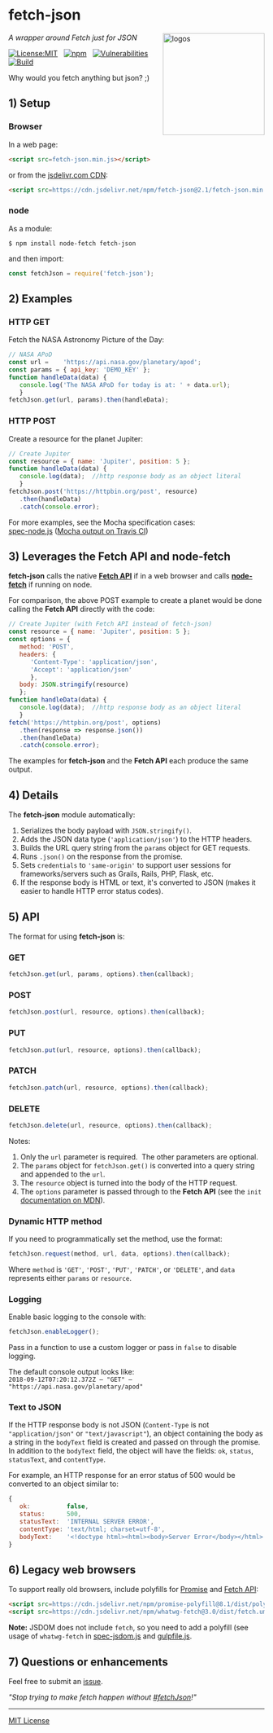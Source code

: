 # fetch-json
<img src=https://raw.githubusercontent.com/center-key/fetch-json/master/logos.png
   align=right width=200 alt=logos>

_A wrapper around Fetch just for JSON_

[![License:MIT](https://img.shields.io/badge/License-MIT-blue.svg)](https://github.com/center-key/fetch-json/blob/master/LICENSE.txt)
&nbsp;
[![npm](https://img.shields.io/npm/v/fetch-json.svg)](https://www.npmjs.com/package/fetch-json)
&nbsp;
[![Vulnerabilities](https://snyk.io/test/github/center-key/fetch-json/badge.svg)](https://snyk.io/test/github/center-key/fetch-json)
&nbsp;
[![Build](https://travis-ci.org/center-key/fetch-json.svg)](https://travis-ci.org/center-key/fetch-json)

Why would you fetch anything but json? ;)

## 1) Setup
### Browser
In a web page:
```html
<script src=fetch-json.min.js></script>
```
or from the [jsdelivr.com CDN](https://www.jsdelivr.com/package/npm/fetch-json):
```html
<script src=https://cdn.jsdelivr.net/npm/fetch-json@2.1/fetch-json.min.js></script>
```
### node
As a module:
```shell
$ npm install node-fetch fetch-json
```
and then import:
```javascript
const fetchJson = require('fetch-json');
```

## 2) Examples
### HTTP GET
Fetch the NASA Astronomy Picture of the Day:
```javascript
// NASA APoD
const url =    'https://api.nasa.gov/planetary/apod';
const params = { api_key: 'DEMO_KEY' };
function handleData(data) {
   console.log('The NASA APoD for today is at: ' + data.url);
   }
fetchJson.get(url, params).then(handleData);
```
### HTTP POST
Create a resource for the planet Jupiter:
```javascript
// Create Jupiter
const resource = { name: 'Jupiter', position: 5 };
function handleData(data) {
   console.log(data);  //http response body as an object literal
   }
fetchJson.post('https://httpbin.org/post', resource)
   .then(handleData)
   .catch(console.error);
```
For more examples, see the Mocha specification cases:<br>
[spec-node.js](spec-node.js) ([Mocha output on Travis CI](https://travis-ci.org/center-key/fetch-json))

## 3) Leverages the Fetch API and node-fetch
**fetch-json** calls the native
**[Fetch API](https://developer.mozilla.org/en-US/docs/Web/API/Fetch_API)**
if in a web browser and calls
**[node-fetch](https://www.npmjs.com/package/node-fetch)**
if running on node.

For comparison, the above POST example to create a planet would be done calling the **Fetch API**
directly with the code:
```javascript
// Create Jupiter (with Fetch API instead of fetch-json)
const resource = { name: 'Jupiter', position: 5 };
const options = {
   method: 'POST',
   headers: {
      'Content-Type': 'application/json',
      'Accept': 'application/json'
      },
   body: JSON.stringify(resource)
   };
function handleData(data) {
   console.log(data);  //http response body as an object literal
   }
fetch('https://httpbin.org/post', options)
   .then(response => response.json())
   .then(handleData)
   .catch(console.error);
```
The examples for **fetch-json** and the **Fetch API** each produce the same output.

## 4) Details
The **fetch-json** module automatically:
1. Serializes the body payload with `JSON.stringify()`.
1. Adds the JSON data type (`'application/json'`) to the HTTP headers.
1. Builds the URL query string from the `params` object for GET requests.
1. Runs `.json()` on the response from the promise.
1. Sets `credentials` to `'same-origin'` to support user sessions for frameworks/servers such as Grails, Rails, PHP, Flask, etc.
1. If the response body is HTML or text, it's converted to JSON (makes it easier to handle HTTP error status codes).

## 5) API
The format for using **fetch-json** is:
### GET
```javascript
fetchJson.get(url, params, options).then(callback);
```
### POST
```javascript
fetchJson.post(url, resource, options).then(callback);
```
### PUT
```javascript
fetchJson.put(url, resource, options).then(callback);
```
### PATCH
```javascript
fetchJson.patch(url, resource, options).then(callback);
```
### DELETE
```javascript
fetchJson.delete(url, resource, options).then(callback);
```
Notes:
1. Only the `url` parameter is required.&nbsp; The other parameters are optional.
1. The `params` object for `fetchJson.get()` is converted into a query string and appended to the `url`.
1. The `resource` object is turned into the body of the HTTP request.
1. The `options` parameter is passed through to the **Fetch API** (see the `init` [documentation on MDN](https://developer.mozilla.org/en-US/docs/Web/API/WindowOrWorkerGlobalScope/fetch#Parameters)).

### Dynamic HTTP method
If you need to programmatically set the method, use the format:
```javascript
fetchJson.request(method, url, data, options).then(callback);
```
Where `method` is `'GET'`, `'POST'`, `'PUT'`, `'PATCH'`, or `'DELETE'`, and `data` represents
either `params` or `resource`.

### Logging
Enable basic logging to the console with:
```javascript
fetchJson.enableLogger();
```
Pass in a function to use a custom logger or pass in `false` to disable logging.

The default console output looks like:<br>
`2018-09-12T07:20:12.372Z – "GET" – "https://api.nasa.gov/planetary/apod"`

### Text to JSON
If the HTTP response body is not JSON (`Content-Type` is not `"application/json"` or `"text/javascript"`), an object containing the body as a string in the `bodyText` field is created and passed on through the promise.&nbsp; In addition to the `bodyText` field, the object
will have the fields: `ok`, `status`, `statusText`, and `contentType`.

For example, an HTTP response for an error status of 500 would be converted to an object
similar to:
```javascript
{
   ok:          false,
   status:      500,
   statusText:  'INTERNAL SERVER ERROR',
   contentType: 'text/html; charset=utf-8',
   bodyText:    '<!doctype html><html><body>Server Error</body></html>'
}
```

## 6) Legacy web browsers
To support really old browsers, include polyfills for
[Promise](https://github.com/taylorhakes/promise-polyfill/) and
[Fetch API](https://github.com/github/fetch):
```html
<script src=https://cdn.jsdelivr.net/npm/promise-polyfill@8.1/dist/polyfill.min.js></script>
<script src=https://cdn.jsdelivr.net/npm/whatwg-fetch@3.0/dist/fetch.umd.min.js></script>
```
**Note:** JSDOM does not include `fetch`, so you need to add a polyfill (see usage of `whatwg-fetch` in
[spec-jsdom.js](spec-jsdom.js) and
[gulpfile.js](https://github.com/dnajs/data-dashboard/blob/master/gulpfile.js).

## 7) Questions or enhancements
Feel free to submit an [issue](https://github.com/center-key/fetch-json/issues).

_"Stop trying to make fetch happen without [#fetchJson](https://twitter.com/hashtag/fetchJson)!"_

---
[MIT License](LICENSE.txt)
